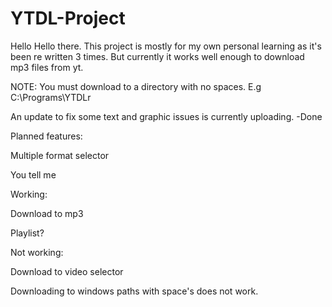 # YTDL-Project
Hello Hello there.
This project is mostly for my own personal learning as it's been re written 3 times. 
But currently it works well enough to download mp3 files from yt. 

NOTE: You must download to a directory with no spaces. E.g C:\Programs\YTDLr

An update to fix some text and graphic issues is currently uploading. -Done

Planned features:

Multiple format selector

You tell me

Working:

Download to mp3

Playlist?


Not working:

Download to video selector

Downloading to windows paths with space's does not work.
